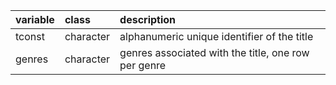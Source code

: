 |variable |class     |description |
|:--------|:---------|:-----------|
|tconst   |character |alphanumeric unique identifier of the title |
|genres   |character |genres associated with the title, one row per genre |
